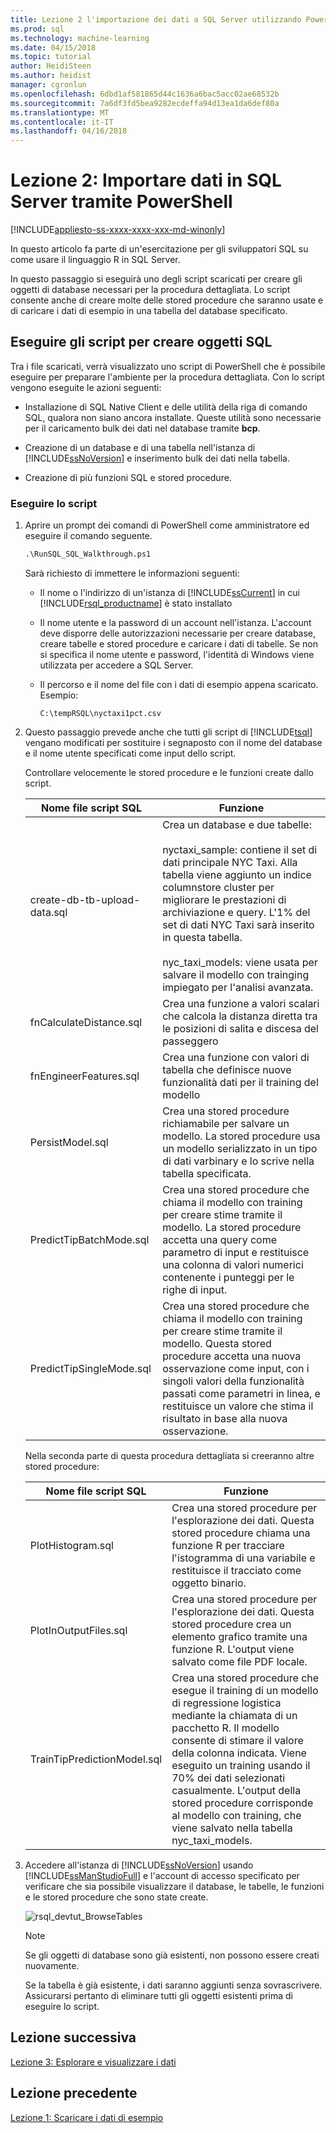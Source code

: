```yaml
---
title: Lezione 2 l'importazione dei dati a SQL Server utilizzando PowerShell | Documenti Microsoft
ms.prod: sql
ms.technology: machine-learning
ms.date: 04/15/2018
ms.topic: tutorial
author: HeidiSteen
ms.author: heidist
manager: cgronlun
ms.openlocfilehash: 6dbd1af581865d44c1636a6bac5acc02ae68532b
ms.sourcegitcommit: 7a6df3fd5bea9282ecdeffa94d13ea1da6def80a
ms.translationtype: MT
ms.contentlocale: it-IT
ms.lasthandoff: 04/16/2018
---
```

# <a name="lesson-2-import-data-to-sql-server-using-powershell"></a>Lezione 2: Importare dati in SQL Server tramite PowerShell
[!INCLUDE[appliesto-ss-xxxx-xxxx-xxx-md-winonly](../../includes/appliesto-ss-xxxx-xxxx-xxx-md-winonly.md)]

In questo articolo fa parte di un'esercitazione per gli sviluppatori SQL su come usare il linguaggio R in SQL Server.

In questo passaggio si eseguirà uno degli script scaricati per creare gli oggetti di database necessari per la procedura dettagliata. Lo script consente anche di creare molte delle stored procedure che saranno usate e di caricare i dati di esempio in una tabella del database specificato.

## <a name="run-the-scripts-to-create-sql-objects"></a>Eseguire gli script per creare oggetti SQL

Tra i file scaricati, verrà visualizzato uno script di PowerShell che è possibile eseguire per preparare l'ambiente per la procedura dettagliata. Con lo script vengono eseguite le azioni seguenti:

- Installazione di SQL Native Client e delle utilità della riga di comando SQL, qualora non siano ancora installate. Queste utilità sono necessarie per il caricamento bulk dei dati nel database tramite **bcp**.

- Creazione di un database e di una tabella nell'istanza di [!INCLUDE[ssNoVersion](../../includes/ssnoversion-md.md)] e inserimento bulk dei dati nella tabella.

- Creazione di più funzioni SQL e stored procedure.

### <a name="run-the-script"></a>Eseguire lo script

1.  Aprire un prompt dei comandi di PowerShell come amministratore ed eseguire il comando seguente.
  
    ```ps
    .\RunSQL_SQL_Walkthrough.ps1
    ```
  
    Sarà richiesto di immettere le informazioni seguenti:
  
    - Il nome o l'indirizzo di un'istanza di [!INCLUDE[ssCurrent](../../includes/sscurrent-md.md)] in cui [!INCLUDE[rsql_productname](../../includes/rsql-productname-md.md)] è stato installato
  
    - Il nome utente e la password di un account nell'istanza. L'account deve disporre delle autorizzazioni necessarie per creare database, creare tabelle e stored procedure e caricare i dati di tabelle. Se non si specifica il nome utente e password, l'identità di Windows viene utilizzata per accedere a SQL Server.
  
    - Il percorso e il nome del file con i dati di esempio appena scaricato. Esempio:
  
        `C:\tempRSQL\nyctaxi1pct.csv`
  
2.  Questo passaggio prevede anche che tutti gli script di [!INCLUDE[tsql](../../includes/tsql-md.md)] vengano modificati per sostituire i segnaposto con il nome del database e il nome utente specificati come input dello script.
  
    Controllare velocemente le stored procedure e le funzioni create dallo script.
  
    |**Nome file script SQL**|**Funzione**|
    |-|-|
    |create-db-tb-upload-data.sql|Crea un database e due tabelle:<br /><br />nyctaxi_sample: contiene il set di dati principale NYC Taxi. Alla tabella viene aggiunto un indice columnstore cluster per migliorare le prestazioni di archiviazione e query. L'1% del set di dati NYC Taxi sarà inserito in questa tabella.<br /><br />nyc_taxi_models: viene usata per salvare il modello con trainging impiegato per l'analisi avanzata.|
    |fnCalculateDistance.sql|Crea una funzione a valori scalari che calcola la distanza diretta tra le posizioni di salita e discesa del passeggero|
    |fnEngineerFeatures.sql|Crea una funzione con valori di tabella che definisce nuove funzionalità dati per il training del modello|
    |PersistModel.sql|Crea una stored procedure richiamabile per salvare un modello. La stored procedure usa un modello serializzato in un tipo di dati varbinary e lo scrive nella tabella specificata.|
    |PredictTipBatchMode.sql|Crea una stored procedure che chiama il modello con training per creare stime tramite il modello. La stored procedure accetta una query come parametro di input e restituisce una colonna di valori numerici contenente i punteggi per le righe di input.|
    |PredictTipSingleMode.sql|Crea una stored procedure che chiama il modello con training per creare stime tramite il modello. Questa stored procedure accetta una nuova osservazione come input, con i singoli valori della funzionalità passati come parametri in linea, e restituisce un valore che stima il risultato in base alla nuova osservazione.|
  
    Nella seconda parte di questa procedura dettagliata si creeranno altre stored procedure:
  
    |**Nome file script SQL**|**Funzione**|
    |------|------|
    |PlotHistogram.sql|Crea una stored procedure per l'esplorazione dei dati. Questa stored procedure chiama una funzione R per tracciare l'istogramma di una variabile e restituisce il tracciato come oggetto binario.|
    |PlotInOutputFiles.sql|Crea una stored procedure per l'esplorazione dei dati. Questa stored procedure crea un elemento grafico tramite una funzione R. L'output viene salvato come file PDF locale.|
    |TrainTipPredictionModel.sql|Crea una stored procedure che esegue il training di un modello di regressione logistica mediante la chiamata di un pacchetto R. Il modello consente di stimare il valore della colonna indicata. Viene eseguito un training usando il 70% dei dati selezionati casualmente. L'output della stored procedure corrisponde al modello con training, che viene salvato nella tabella nyc_taxi_models.|
  
3.  Accedere all'istanza di [!INCLUDE[ssNoVersion](../../includes/ssnoversion-md.md)] usando [!INCLUDE[ssManStudioFull](../../includes/ssmanstudiofull-md.md)] e l'account di accesso specificato per verificare che sia possibile visualizzare il database, le tabelle, le funzioni e le stored procedure che sono state create.
  
    ![rsql_devtut_BrowseTables](media/rsql-devtut-browsetables.png "rsql_devtut_BrowseTables")
  
    > [!NOTE]
    > Se gli oggetti di database sono già esistenti, non possono essere creati nuovamente.
    >   
    > Se la tabella è già esistente, i dati saranno aggiunti senza sovrascrivere. Assicurarsi pertanto di eliminare tutti gli oggetti esistenti prima di eseguire lo script.

## <a name="next-lesson"></a>Lezione successiva

[Lezione 3: Esplorare e visualizzare i dati](../tutorials/sqldev-explore-and-visualize-the-data.md)

## <a name="previous-lesson"></a>Lezione precedente

[Lezione 1: Scaricare i dati di esempio](../tutorials/sqldev-download-the-sample-data.md)
